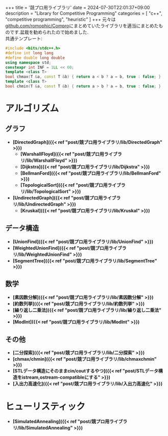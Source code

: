 +++
title = '競プロ用ライブラリ'
date = 2024-07-30T22:01:37+09:00
description = "Library for Competitive Programming"
categories = [
  "c++",
  "competitive programming",
  "heuristic"
]
+++
元々は[github.com/romophic/Compro](https://github.com/romophic/Compro)にまとめていたライブラリを適当にまとめたものです.盆栽を勧められたので始めました.  
共通テンプレート:
```cpp
#include <bits/stdc++.h>
#define int long long
#define double long double
using namespace std;
constexpr int INF = 1LL << 60;
template <class T>
bool chmax(T &a, const T &b) { return a < b ? a = b, true : false; }
template <class T>
bool chmin(T &a, const T &b) { return a > b ? a = b, true : false; }
```

# アルゴリズム
## グラフ
- **[DirectedGraph]({{< ref "post/競プロ用ライブラリ/lib/DirectedGraph" >}})**
  - **[WarshallFloyd]({{< ref "post/競プロ用ライブラリ/lib/WarshallFloyd" >}})**
  - **[Dijkstra]({{< ref "post/競プロ用ライブラリ/lib/Dijkstra" >}})**
  - **[BellmanFord]({{< ref "post/競プロ用ライブラリ/lib/BellmanFord" >}})**
  - **[TopologicalSort]({{< ref "post/競プロ用ライブラリ/lib/TopologicalSort" >}})**
- **[UndirectedGraph]({{< ref "post/競プロ用ライブラリ/lib/UndirectedGraph" >}})**
  - **[Kruskal]({{< ref "post/競プロ用ライブラリ/lib/Kruskal" >}})**

## データ構造
- **[UnionFind]({{< ref "post/競プロ用ライブラリ/lib/UnionFind" >}})**
- **[WeightedUnionFind]({{< ref "post/競プロ用ライブラリ/lib/WeightedUnionFind" >}})**
- **[SegmentTree]({{< ref "post/競プロ用ライブラリ/lib/SegmentTree" >}})**

## 数学
- **[素因数分解]({{< ref "post/競プロ用ライブラリ/lib/素因数分解" >}})**
- **[約数列挙]({{< ref "post/競プロ用ライブラリ/lib/約数列挙" >}})**
- **[繰り返し二乗法]({{< ref "post/競プロ用ライブラリ/lib/繰り返し二乗法" >}})**
- **[ModInt]({{< ref "post/競プロ用ライブラリ/lib/ModInt" >}})**

## その他
- **[二分探索]({{< ref "post/競プロ用ライブラリ/lib/二分探索" >}})**
- **[chmax/chmin]({{< ref "post/競プロ用ライブラリ/lib/chmaxchmin" >}})**
- **[STLデータ構造にそのままcin/coutするやつ]({{< ref "post/STLデータ構造をistream,ostream-compatibleにする" >}})**
- **[入出力高速化]({{< ref "post/競プロ用ライブラリ/lib/入出力高速化" >}})**

# ヒューリスティック
- **[SimulatedAnnealing]({{< ref "post/競プロ用ライブラリ/lib/SimulatedAnnealing" >}})**